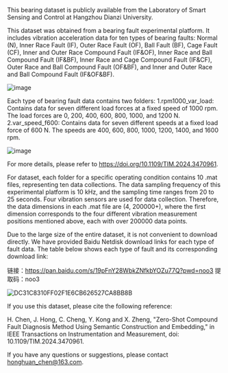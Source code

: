 This bearing dataset is publicly available from the Laboratory of Smart Sensing and Control at Hangzhou Dianzi University. 

This dataset was obtained from a bearing fault experimental platform. It includes vibration acceleration data for ten types of bearing faults: Normal (N), Inner Race Fault (IF), Outer Race Fault (OF), Ball Fault (BF), Cage Fault (CF), Inner and Outer Race Compound Fault (IF&OF), Inner Race and Ball Compound Fault (IF&BF), Inner Race and Cage Compound Fault (IF&CF), Outer Race and Ball Compound Fault (OF&BF), and Inner and Outer Race and Ball Compound Fault (IF&OF&BF). 

![image](https://github.com/user-attachments/assets/a7b48cb2-bf96-464b-bb17-76d227974af1)

Each type of bearing fault data contains two folders: 1.rpm1000_var_load: Contains data for seven different load forces at a fixed speed of 1000 rpm. The load forces are 0, 200, 400, 600, 800, 1000, and 1200 N. 2.var_speed_f600: Contains data for seven different speeds at a fixed load force of 600 N. The speeds are 400, 600, 800, 1000, 1200, 1400, and 1600 rpm.

![image](https://github.com/user-attachments/assets/02c7b4c5-1e89-4f95-b6c6-e5c2d72ad871)

For more details, please refer to https://doi.org/10.1109/TIM.2024.3470961.

For dataset, each folder for a specific operating condition contains 10 .mat files, representing ten data collections. The data sampling frequency of this experimental platform is 10 kHz, and the sampling time ranges from 20 to 25 seconds. Four vibration sensors are used for data collection. Therefore, the data dimensions in each .mat file are (4, 200000+), where the first dimension corresponds to the four different vibration measurement positions mentioned above, each with over 200000 data points.

Due to the large size of the entire dataset, it is not convenient to download directly. We have provided Baidu Netdisk download links for each type of fault data. The table below shows each type of fault and its corresponding download link:

链接：https://pan.baidu.com/s/19pFnY28WbkZNfkbYOZu77Q?pwd=noo3 
提取码：noo3

![DC31C8310FF02F1E6CB626527CA8BB8B](https://github.com/user-attachments/assets/52edc14f-02c3-413b-ac90-83304c9025cb)


If you use this dataset, please cite the following reference:

H. Chen, J. Hong, C. Cheng, Y. Kong and X. Zheng, "Zero-Shot Compound Fault Diagnosis Method Using Semantic Construction and Embedding," in IEEE Transactions on Instrumentation and Measurement, doi: 10.1109/TIM.2024.3470961.

If you have any questions or suggestions, please contact honghuan_chen@163.com.
